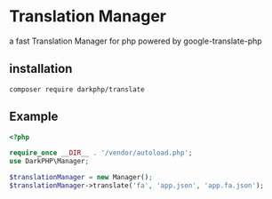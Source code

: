 # Translation Manager
a fast Translation Manager for php powered by google-translate-php

## installation
```
composer require darkphp/translate
```

## Example
```php
<?php

require_once __DIR__ . '/vendor/autoload.php';
use DarkPHP\Manager;

$translationManager = new Manager();
$translationManager->translate('fa', 'app.json', 'app.fa.json');
```